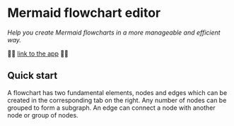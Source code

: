 # Mermaid flowchart editor     
*Help you create Mermaid flowcharts in a more manageable and efficient way.*

:mermaid: [link to the app](https://flowchart.streamlit.app/) :mermaid:

## Quick start
A flowchart has two fundamental elements, nodes and edges which can be created in the corresponding tab on the right.
Any number of nodes can be grouped to form a subgraph. An edge can connect a node with another node or group of nodes.
